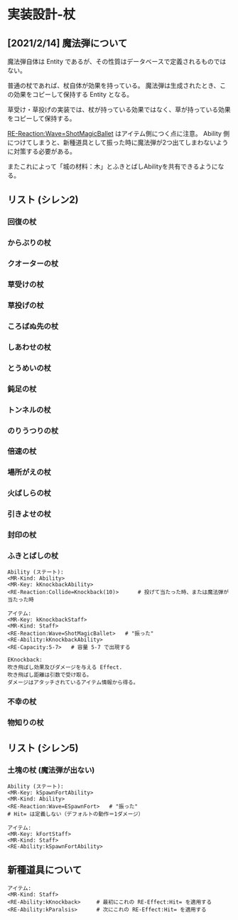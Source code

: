 ﻿実装設計-杖
==========

[2021/2/14] 魔法弾について
----------

魔法弾自体は Entity であるが、その性質はデータベースで定義されるものではない。

普通の杖であれば、杖自体が効果を持っている。
魔法弾は生成されたとき、この効果をコピーして保持する Entity となる。

草受け・草投げの実装では、杖が持っている効果ではなく、草が持っている効果をコピーして保持する。


<RE-Reaction:Wave=ShotMagicBallet> はアイテム側につく点に注意。
Ability 側につけてしまうと、新種道具として振った時に魔法弾が2つ出てしまわないように対策する必要がある。

またこれによって「城の材料：木」とふきとばしAbilityを共有できるようになる。


リスト (シレン2)
----------

### 回復の杖

### からぶりの杖

### クオーターの杖

### 草受けの杖

### 草投げの杖

### ころばぬ先の杖

### しあわせの杖

### とうめいの杖

### 鈍足の杖

### トンネルの杖

### のりうつりの杖

### 倍速の杖

### 場所がえの杖

### 火ばしらの杖

### 引きよせの杖

### 封印の杖

### ふきとばしの杖

```
Ability (ステート):
<MR-Kind: Ability>
<MR-Key: kKnockbackAbility>
<RE-Reaction:Collide=Knockback(10)>      # 投げて当たった時、または魔法弾が当たった時
```

```
アイテム:
<MR-Key: kKnockbackStaff>
<MR-Kind: Staff>
<RE-Reaction:Wave=ShotMagicBallet>   # "振った"
<RE-Ability:kKnockbackAbility>
<RE-Capacity:5-7>   # 容量 5-7 で出現する
```

```
EKnockback:
吹き飛ばし効果及びダメージを与える Effect.
吹き飛ばし距離は引数で受け取る。
ダメージはアタッチされているアイテム情報から得る。
```


### 不幸の杖

### 物知りの杖


リスト (シレン5)
----------

### 土塊の杖 (魔法弾が出ない)

```
Ability (ステート):
<MR-Key: kSpawnFortAbility>
<MR-Kind: Ability>
<RE-Reaction:Wave=ESpawnFort>   # "振った"
# Hit= は定義しない（デフォルトの動作＝1ダメージ）
```

```
アイテム:
<MR-Key: kFortStaff>
<MR-Kind: Staff>
<RE-Ability:kSpawnFortAbility>
```



新種道具について
----------

```
アイテム:
<MR-Kind: Staff>
<RE-Ability:kKnockback>     # 最初にこれの RE-Effect:Hit= を適用する
<RE-Ability:kParalsis>      # 次にこれの RE-Effect:Hit= を適用する
```











